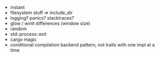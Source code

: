 - instant
- filesystem stuff => include_dir
- logging? panics? stacktraces?
- glow / winit differences (window size)
- random
- std::process::exit
- cargo magic
- conditional compilation backend pattern, not traits with one impl at a time
